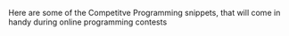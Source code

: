 Here are some of the Competitve Programming snippets, that will come in handy during online programming contests
